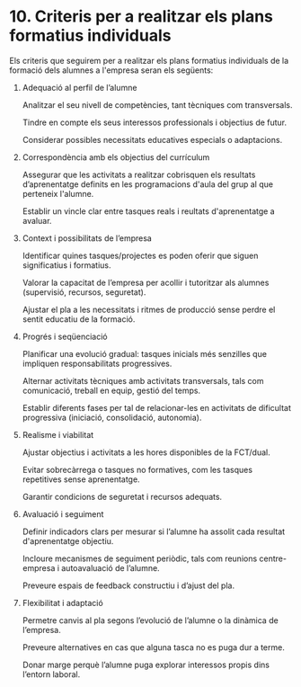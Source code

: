 # 10. Criteris per a realitzar els plans formatius individuals

<!-- PENDENT -->

<!-- El PCCF ha d'especificar els documents i el protocol que hagen d'utilitzar-se  per  a programar el treball de Formació Dual d'acord amb el marc normatiu.  

LO 3/22. Article 58. Pla de formació  

1. Cada persona en formació disposarà d'un pla de formació [...]. 3. Els centres de formació professional definiran, conjuntament amb les empreses o organismes equiparats, la identificació dels resultats d'aprenentatge inclosos en el currículum de cada oferta formativa a abordar en el centre o en l'empresa. La identificació dels resultats d'aprenentatge compartits entre el centre i l'empresa o organisme equiparat tindrà caràcter flexible [...] 
2. 
Vegeu la fitxa inclosa en l'annex IV 
-->

Els criteris que seguirem per a realitzar els plans formatius individuals de la formació dels alumnes a l'empresa seran els següents:

1. Adequació al perfil de l’alumne

    Analitzar el seu nivell de competències, tant tècniques com transversals.

    Tindre en compte els seus interessos professionals i objectius de futur.

    Considerar possibles necessitats educatives especials o adaptacions.

2. Correspondència amb els objectius del currículum

    Assegurar que les activitats a realitzar cobrisquen els resultats d’aprenentatge definits en les programacions d'aula del grup al que perteneix l'alumne.

    Establir un vincle clar entre tasques reals i reultats d'aprenentatge a avaluar.

3. Context i possibilitats de l’empresa

    Identificar quines tasques/projectes es poden oferir que siguen significatius i formatius.

    Valorar la capacitat de l’empresa per acollir i tutoritzar als alumnes (supervisió, recursos, seguretat).

    Ajustar el pla a les necessitats i ritmes de producció sense perdre el sentit educatiu de la formació.

4. Progrés i seqüenciació

    Planificar una evolució gradual: tasques inicials més senzilles que impliquen responsabilitats progressives.

    Alternar activitats tècniques amb activitats transversals, tals com comunicació, treball en equip, gestió del temps.

    Establir diferents fases per tal de relacionar-les en activitats de dificultat progressiva (iniciació, consolidació, autonomia).

5. Realisme i viabilitat

    Ajustar objectius i activitats a les hores disponibles de la FCT/dual.

    Evitar sobrecàrrega o tasques no formatives, com les tasques repetitives sense aprenentatge.

    Garantir condicions de seguretat i recursos adequats.

6. Avaluació i seguiment

    Definir indicadors clars per mesurar si l’alumne ha assolit cada resultat d'aprenentatge objectiu.

    Incloure mecanismes de seguiment periòdic, tals com reunions centre-empresa i autoavaluació de l’alumne.

    Preveure espais de feedback constructiu i d’ajust del pla.

7. Flexibilitat i adaptació

    Permetre canvis al pla segons l’evolució de l’alumne o la dinàmica de l’empresa.

    Preveure alternatives en cas que alguna tasca no es puga dur a terme.

    Donar marge perquè l’alumne puga explorar interessos propis dins l’entorn laboral.